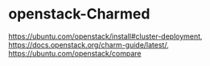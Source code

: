 # openstack-Charmed
https://ubuntu.com/openstack/install#cluster-deployment, https://docs.openstack.org/charm-guide/latest/, https://ubuntu.com/openstack/compare
